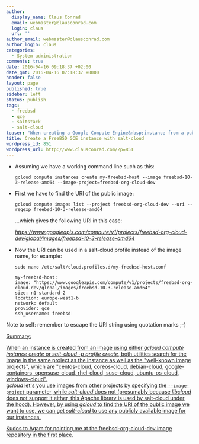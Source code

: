 ```yaml
---
author:
  display_name: Claus Conrad
  email: webmaster@clausconrad.com
  login: claus
  url: ''
author_email: webmaster@clausconrad.com
author_login: claus
categories:
  - System administration
comments: true
date: 2016-04-16 09:18:37 +02:00
date_gmt: 2016-04-16 07:18:37 +0000
header: false
layout: page
published: true
sidebar: left
status: publish
tags:
  - freebsd
  - gce
  - saltstack
  - salt-cloud
teaser: "When creating a Google Compute Engine&nbsp;instance from a publicly shared image which is not in your own project nor one of the default projects -&nbsp;such as FreeBSD&nbsp;-&nbsp;the <em>image-project</em> can be specified on the <em>gcloud</em> command line. Here's how to do the same when using <em>salt-cloud </em>instead of <em>gcloud</em>:\r\n"
title: Create a FreeBSD GCE instance with salt-cloud
wordpress_id: 851
wordpress_url: http://www.clausconrad.com/?p=851
---
```

* Assuming we have a working command line such as this:

  ```shell
  gcloud compute instances create my-freebsd-host --image freebsd-10-3-release-amd64 --image-project=freebsd-org-cloud-dev
  ```

* First we have to find the URI of the public image:

  ```shell
  gcloud compute images list --project freebsd-org-cloud-dev --uri --regexp freebsd-10-3-release-amd64
  ```

  ...which gives the following URI in this case:

  _https://www.googleapis.com/compute/v1/projects/freebsd-org-cloud-dev/global/images/freebsd-10-3-release-amd64_

* Now the URI can be used in a salt-cloud profile instead of the image name, for example:

  ```shell
  sudo nano /etc/salt/cloud.profiles.d/my-freebsd-host.conf
  ```

  ```
  my-freebsd-host:  
  image: "https://www.googleapis.com/compute/v1/projects/freebsd-org-cloud-dev/global/images/freebsd-10-3-release-amd64"
  size: n1-standard-2  
  location: europe-west1-b  
  network: default  
  provider: gce  
  ssh_username: freebsd  
  ```

Note to self: remember to escape the URI string using quotation marks ;-)

<u>Summary:<u>

When an instance is created from an image using either _gcloud compute instance create_ or _salt-cloud -p profile create_, both utilities search for the image in the same project as the instance as well as the "well-known image projects", which are "centos-cloud, coreos-cloud, debian-cloud, google-containers, opensuse-cloud, rhel-cloud, suse-cloud, ubuntu-os-cloud, windows-cloud".  
_gcloud_ let's you use images from other projects by specifying the `--image-project` parameter, while _salt-cloud_ does not (presumably because _libcloud_ does not support it either, this Apache library is used by salt-cloud under the hood). However, by using _gcloud_ to find the URI of the public image we want to use, we can get _salt-cloud_ to use any publicly available image for our instances.

Kudos to [Agam](https://agam.github.io/post/2015/08/19/freebsd-on-gce-the-last-post/) for pointing me at the freebsd-org-cloud-dev image repository in the first place.
